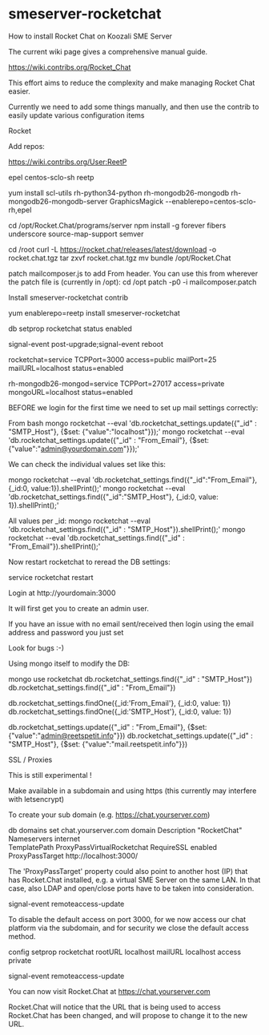 # smeserver-rocketchat

How to install Rocket Chat on Koozali SME Server

The current wiki page gives a comprehensive manual guide.

https://wiki.contribs.org/Rocket_Chat

This effort aims to reduce the complexity and make managing Rocket Chat easier.

Currently we need to add some things manually, and then use the contrib to easily update various configuration items

Rocket

Add repos:

https://wiki.contribs.org/User:ReetP

epel
centos-sclo-sh
reetp 

yum install scl-utils rh-python34-python rh-mongodb26-mongodb rh-mongodb26-mongodb-server GraphicsMagick --enablerepo=centos-sclo-rh,epel

cd /opt/Rocket.Chat/programs/server
npm install -g forever fibers underscore source-map-support semver

cd /root
curl -L https://rocket.chat/releases/latest/download -o rocket.chat.tgz
tar zxvf rocket.chat.tgz
mv bundle /opt/Rocket.Chat

patch mailcomposer.js to add From header. You can use this from wherever the patch file is (currently in /opt):
cd /opt
patch -p0 -i mailcomposer.patch

Install smeserver-rocketchat contrib

yum enablerepo=reetp install smeserver-rocketchat

db setprop rocketchat status enabled

signal-event post-upgrade;signal-event reboot

rocketchat=service
    TCPPort=3000
    access=public
    mailPort=25
    mailURL=localhost
    status=enabled

rh-mongodb26-mongod=service
    TCPPort=27017
    access=private
    mongoURL=localhost
    status=enabled

BEFORE we login for the first time we need to set up mail settings correctly:

From bash
mongo rocketchat --eval 'db.rocketchat_settings.update({"_id" : "SMTP_Host"}, {$set: {"value":"localhost"}});'
mongo rocketchat --eval 'db.rocketchat_settings.update({"_id" : "From_Email"}, {$set: {"value":"admin@yourdomain.com"}});'

We can check the individual values set like this:

mongo rocketchat --eval 'db.rocketchat_settings.find({"_id":"From_Email"}, {_id:0, value:1}).shellPrint();'
mongo rocketchat --eval 'db.rocketchat_settings.find({"_id":"SMTP_Host"}, {_id:0, value: 1}).shellPrint();'

All values per _id:
mongo rocketchat --eval 'db.rocketchat_settings.find({"_id" : "SMTP_Host"}).shellPrint();'
mongo rocketchat --eval 'db.rocketchat_settings.find({"_id" : "From_Email"}).shellPrint();'

Now restart rocketchat to reread the DB settings:

service rocketchat restart

Login at http://yourdomain:3000

It will first get you to create an admin user. 

If you have an issue with no email sent/received then login using the email address and password you just set

Look for bugs :-)



Using mongo itself to modify the DB:

mongo
use rocketchat
db.rocketchat_settings.find({"_id" : "SMTP_Host"})
db.rocketchat_settings.find({"_id" : "From_Email"})

db.rocketchat_settings.findOne({_id:'From_Email'}, {_id:0, value: 1})
db.rocketchat_settings.findOne({_id:'SMTP_Host'}, {_id:0, value: 1})


db.rocketchat_settings.update({"_id" : "From_Email"}, {$set: {"value":"admin@reetspetit.info"}})
db.rocketchat_settings.update({"_id" : "SMTP_Host"}, {$set: {"value":"mail.reetspetit.info"}})


SSL / Proxies

This is still experimental !

Make available in a subdomain and using https (this currently may interfere with letsencrypt)

To create your sub domain (e.g. https://chat.yourserver.com)

db domains set chat.yourserver.com domain Description "RocketChat" Nameservers internet \
TemplatePath ProxyPassVirtualRocketchat RequireSSL enabled ProxyPassTarget http://localhost:3000/

The 'ProxyPassTarget' property could also point to another host (IP) that has Rocket.Chat installed, e.g. a virtual SME Server on the same LAN.
In that case, also LDAP and open/close ports have to be taken into consideration. 

signal-event remoteaccess-update

To disable the default access on port 3000, for we now access our chat platform via the subdomain, and for security we close the default access method.

config setprop rocketchat rootURL localhost mailURL localhost access private

signal-event remoteaccess-update

You can now visit Rocket.Chat at https://chat.yourserver.com

Rocket.Chat will notice that the URL that is being used to access Rocket.Chat has been changed, and will propose to change it to the new URL.


